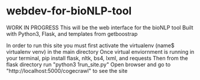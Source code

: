 # webdev-for-bioNLP-tool
WORK IN PROGRESS
This will be the web interface for the bioNLP tool
Built with Python3, Flask, and templates from getboostrap

In order to run this site you must first activate the virtualenv (name$ virtualenv venv) in the main directory
Once virtual enviornment is running in your terminal, pip install flask, nltk, bs4, lxml, and requests
Then from the flask directory run "python3 1run_site.py"
Open browser and go to "http://localhost:5000/cogecrawl" to see the site
